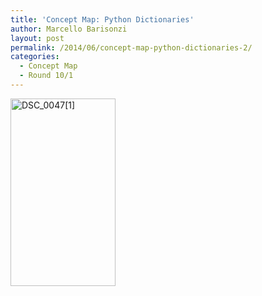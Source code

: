 ```yaml
---
title: 'Concept Map: Python Dictionaries'
author: Marcello Barisonzi
layout: post
permalink: /2014/06/concept-map-python-dictionaries-2/
categories:
  - Concept Map
  - Round 10/1
---
```

[<img class="alignnone size-medium wp-image-7851" alt="DSC_0047[1]" src="http://teaching.software-carpentry.org/wp-content/uploads/2014/06/DSC_00471-e1403146344173-168x300.jpg" width="168" height="300" />][1]

 [1]: http://teaching.software-carpentry.org/wp-content/uploads/2014/06/DSC_00471-e1403146344173.jpg